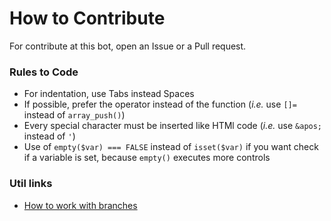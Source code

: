 # How to Contribute
For contribute at this bot, open an Issue or a Pull request.

### Rules to Code

* For indentation, use Tabs instead Spaces
* If possible, prefer the operator instead of the function (_i.e._ use `[]=` instead of `array_push()`)
* Every special character must be inserted like HTMl code (_i.e._ use `&apos;` instead of `'`)
* Use of `empty($var) === FALSE` instead of `isset($var)` if you want check if a variable is set, because `empty()` executes more controls

### Util links

* [How to work with branches](https://www.robinwieruch.de/git-team-workflow)
